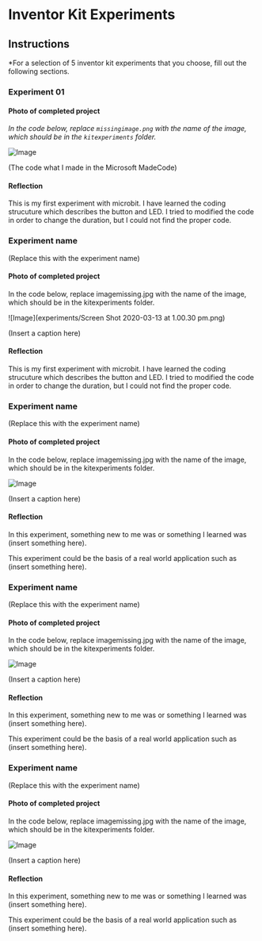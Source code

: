 # Inventor Kit Experiments

## Instructions ##

*For a selection of 5 inventor kit experiments that you choose, fill out the following sections.

### Experiment 01 ###


#### Photo of completed project ####
*In the code below, replace `missingimage.png` with the name of the image, which should be in the `kitexperiments` folder.*

![Image](001.png)

(The code what I made in the Microsoft MadeCode)

#### Reflection ####

This is my first experiment with microbit. I have learned the coding strucuture which describes the button and LED.
I tried to modified the code in order to change the duration, but I could not find the proper code.

### Experiment name ###

(Replace this with the experiment name)

#### Photo of completed project ####
In the code below, replace imagemissing.jpg with the name of the image, which should be in the kitexperiments folder.

![Image](experiments/Screen Shot 2020-03-13 at 1.00.30 pm.png)

(Insert a caption here)



#### Reflection ####

This is my first experiment with microbit. I have learned the coding strucuture which describes the button and LED.
I tried to modified the code in order to change the duration, but I could not find the proper code.


### Experiment name ###

(Replace this with the experiment name)

#### Photo of completed project ####
In the code below, replace imagemissing.jpg with the name of the image, which should be in the kitexperiments folder.

![Image](missingimage.png)

(Insert a caption here)

#### Reflection ####

In this experiment, something new to me was or something I learned was (insert something here).

This experiment could be the basis of a real world application such as (insert something here).

### Experiment name ###

(Replace this with the experiment name)

#### Photo of completed project ####
In the code below, replace imagemissing.jpg with the name of the image, which should be in the kitexperiments folder.

![Image](missingimage.png)

(Insert a caption here)

#### Reflection ####

In this experiment, something new to me was or something I learned was (insert something here).

This experiment could be the basis of a real world application such as (insert something here).

### Experiment name ###

(Replace this with the experiment name)

#### Photo of completed project ####
In the code below, replace imagemissing.jpg with the name of the image, which should be in the kitexperiments folder.

![Image](missingimage.png)

(Insert a caption here)

#### Reflection ####

In this experiment, something new to me was or something I learned was (insert something here).

This experiment could be the basis of a real world application such as (insert something here).

